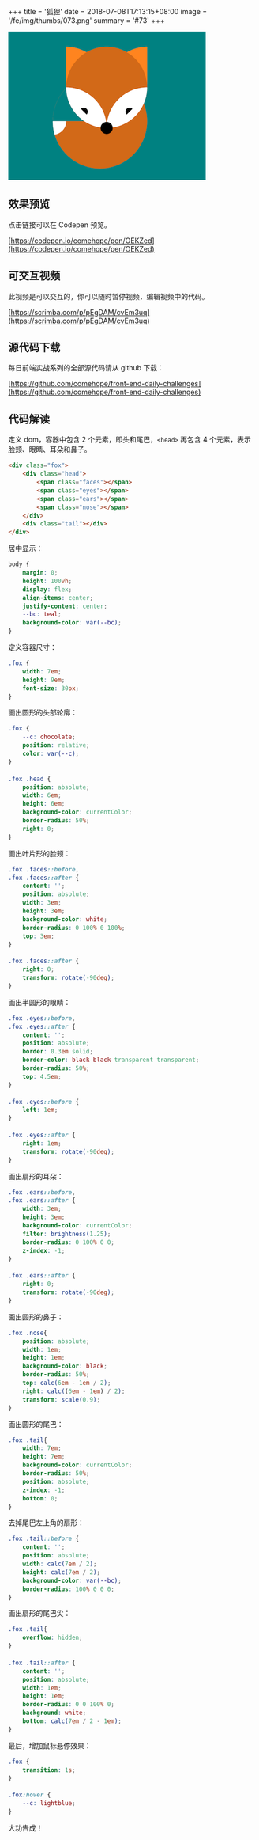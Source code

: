 +++
title = '狐狸'
date = 2018-07-08T17:13:15+08:00
image = '/fe/img/thumbs/073.png'
summary = '#73'
+++

![](./work.png)

## 效果预览

点击链接可以在 Codepen 预览。

[https://codepen.io/comehope/pen/OEKZed](https://codepen.io/comehope/pen/OEKZed)

## 可交互视频

此视频是可以交互的，你可以随时暂停视频，编辑视频中的代码。

[https://scrimba.com/p/pEgDAM/cvEm3uq](https://scrimba.com/p/pEgDAM/cvEm3uq)

## 源代码下载

每日前端实战系列的全部源代码请从 github 下载：

[https://github.com/comehope/front-end-daily-challenges](https://github.com/comehope/front-end-daily-challenges)

## 代码解读

定义 dom，容器中包含 2 个元素，即头和尾巴，`<head>` 再包含 4 个元素，表示脸颊、眼睛、耳朵和鼻子。
```html
<div class="fox">
    <div class="head">
        <span class="faces"></span>
        <span class="eyes"></span>
        <span class="ears"></span>
        <span class="nose"></span>
    </div>
    <div class="tail"></div>
</div>
```

居中显示：
```css
body {
	margin: 0;
	height: 100vh;
	display: flex;
	align-items: center;
	justify-content: center;
    --bc: teal;
    background-color: var(--bc);
}
```

定义容器尺寸：
```css
.fox {
	width: 7em;
    height: 9em;
    font-size: 30px;
}
```

画出圆形的头部轮廓：
```css
.fox {
    --c: chocolate;
    position: relative;
    color: var(--c);
}

.fox .head {
    position: absolute;
	width: 6em;
	height: 6em;
	background-color: currentColor;
	border-radius: 50%;
    right: 0;
}
```

画出叶片形的脸颊：
```css
.fox .faces::before,
.fox .faces::after {
    content: '';
    position: absolute;
    width: 3em;
    height: 3em;
    background-color: white;
    border-radius: 0 100% 0 100%;
    top: 3em;
}

.fox .faces::after {
    right: 0;
    transform: rotate(-90deg);
}
```

画出半圆形的眼睛：
```css
.fox .eyes::before,
.fox .eyes::after {
    content: '';
    position: absolute;
    border: 0.3em solid;
    border-color: black black transparent transparent;
    border-radius: 50%;
	top: 4.5em;
}

.fox .eyes::before {
	left: 1em;
}

.fox .eyes::after {
	right: 1em;
	transform: rotate(-90deg);
}
```

画出扇形的耳朵：
```css
.fox .ears::before,
.fox .ears::after {
    width: 3em;
    height: 3em;
    background-color: currentColor;
    filter: brightness(1.25);
    border-radius: 0 100% 0 0;
    z-index: -1;
}

.fox .ears::after {
	right: 0;
    transform: rotate(-90deg);
}
```

画出圆形的鼻子：
```css
.fox .nose{
    position: absolute;
    width: 1em;
    height: 1em;
    background-color: black;
    border-radius: 50%;
    top: calc(6em - 1em / 2);
    right: calc((6em - 1em) / 2);
    transform: scale(0.9);
}
```

画出圆形的尾巴：
```css
.fox .tail{
	width: 7em;
	height: 7em;
	background-color: currentColor;
    border-radius: 50%;
	position: absolute;
	z-index: -1;
    bottom: 0;
}
```

去掉尾巴左上角的扇形：
```css
.fox .tail::before {
    content: '';
    position: absolute;
    width: calc(7em / 2);
    height: calc(7em / 2);
    background-color: var(--bc);
    border-radius: 100% 0 0 0;
}
```

画出扇形的尾巴尖：
```css
.fox .tail{
    overflow: hidden;
}

.fox .tail::after {
    content: '';
    position: absolute;
    width: 1em;
    height: 1em;
    border-radius: 0 0 100% 0;
    background: white;
    bottom: calc(7em / 2 - 1em);
}
```

最后，增加鼠标悬停效果：
```css
.fox {
    transition: 1s;
}

.fox:hover {
    --c: lightblue;
}
```

大功告成！
